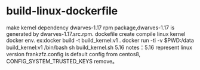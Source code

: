 # build-linux-dockerfile
make kernel dependency dwarves-1.17 rpm package,dwarves-1.17 is generated by dwarves-1.17.src.rpm. 
dockefile create compile linux kernel docker env.
ex:docker build -t  build_kernel:v1 .
docker run -ti -v $PWD:/data build_kernel:v1 /bin/bash
sh build_kernel.sh 5.16 
notes：5.16 represent linux version
frankzfz.config is default config from centos8, CONFIG_SYSTEM_TRUSTED_KEYS remove。

